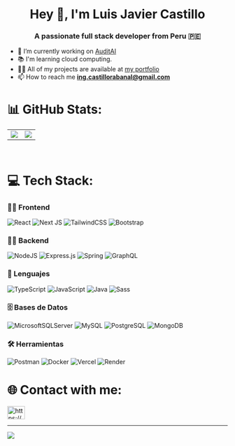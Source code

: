 <h1 align="center">Hey 👋, I'm Luis Javier Castillo</h1>
<h3 align="center">A passionate full stack developer from Peru 🇵🇪</h3>

- 🔭 I’m currently working on [AuditAI](https://github.com/luisjavcr10/front-audit-ai)
- 📚 I'm learning cloud computing.
- 👨‍💻 All of my projects are available at [my portfolio](https://portfolio-luisc.vercel.app/)
- 📫 How to reach me **ing.castillorabanal@gmail.com**

# 📊 GitHub Stats:
<table>
  <tr>
    <td><img src="https://github-readme-stats.vercel.app/api?username=luisjavcr10&theme=dark&hide_border=false&include_all_commits=false&count_private=false" /></td>
    <td><img src="https://github-readme-stats.vercel.app/api/top-langs/?username=luisjavcr10&theme=dark&hide_border=false&include_all_commits=false&count_private=false&layout=compact" /></td>
  </tr>
</table>

<br/>

# 💻 Tech Stack:
### 🧑‍🎨 Frontend
![React](https://img.shields.io/badge/react-%2320232a.svg?style=for-the-badge&logo=react&logoColor=%2361DAFB)
![Next JS](https://img.shields.io/badge/Next-black?style=for-the-badge&logo=next.js&logoColor=white)
![TailwindCSS](https://img.shields.io/badge/tailwindcss-%2338B2AC.svg?style=for-the-badge&logo=tailwind-css&logoColor=white)
![Bootstrap](https://img.shields.io/badge/bootstrap-%23563D7C.svg?style=for-the-badge&logo=bootstrap&logoColor=white)
### 🧑‍💻 Backend
![NodeJS](https://img.shields.io/badge/node.js-6DA55F?style=for-the-badge&logo=node.js&logoColor=white)
![Express.js](https://img.shields.io/badge/express.js-%23404d59.svg?style=for-the-badge&logo=express&logoColor=%2361DAFB)
![Spring](https://img.shields.io/badge/spring-%236DB33F.svg?style=for-the-badge&logo=spring&logoColor=white)
![GraphQL](https://img.shields.io/badge/graphql-E10098?style=for-the-badge&logo=graphql&logoColor=white)
### 🧾 Lenguajes
![TypeScript](https://img.shields.io/badge/typescript-%23007ACC.svg?style=for-the-badge&logo=typescript&logoColor=white)
![JavaScript](https://img.shields.io/badge/javascript-%23323330.svg?style=for-the-badge&logo=javascript&logoColor=%23F7DF1E)
![Java](https://img.shields.io/badge/java-%23ED8B00.svg?style=for-the-badge&logo=openjdk&logoColor=white)
![Sass](https://img.shields.io/badge/Sass-hotpink.svg?style=for-the-badge&logo=sass&logoColor=white)
### 🗄️ Bases de Datos
![MicrosoftSQLServer](https://img.shields.io/badge/Microsoft%20SQL%20Server-CC2927?style=for-the-badge&logo=microsoft%20sql%20server&logoColor=white)
![MySQL](https://img.shields.io/badge/mysql-4479A1.svg?style=for-the-badge&logo=mysql&logoColor=white)
![PostgreSQL](https://img.shields.io/badge/postgresql-%23316192.svg?style=for-the-badge&logo=postgresql&logoColor=white)
![MongoDB](https://img.shields.io/badge/mongodb-%234ea94b.svg?style=for-the-badge&logo=mongodb&logoColor=white)
### 🛠️ Herramientas
![Postman](https://img.shields.io/badge/Postman-FF6C37?style=for-the-badge&logo=postman&logoColor=white)
![Docker](https://img.shields.io/badge/docker-%230db7ed.svg?style=for-the-badge&logo=docker&logoColor=white)
![Vercel](https://img.shields.io/badge/vercel-%23000000.svg?style=for-the-badge&logo=vercel&logoColor=white)
![Render](https://img.shields.io/badge/Render-%46E3B7.svg?style=for-the-badge&logo=render&logoColor=white)

# 🌐 Contact with me:
<p align="left">
<a href="https://linkedin.com/in/luisjaviercastillorabanal" target="blank"><img align="center" src="https://raw.githubusercontent.com/rahuldkjain/github-profile-readme-generator/master/src/images/icons/Social/linked-in-alt.svg" alt="https://www.linkedin.com/in/luisjaviercastillorabanal" height="30" width="40" /></a>
</p>

---
[![](https://visitcount.itsvg.in/api?id=luisjavcr10&icon=0&color=0)](https://visitcount.itsvg.in)

<!-- Proudly created with GPRM ( https://gprm.itsvg.in ) -->
